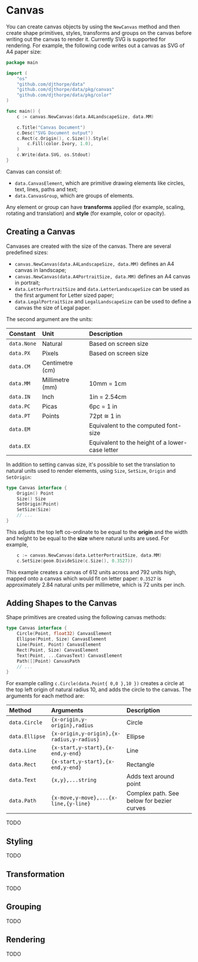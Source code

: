 # Canvas

You can create canvas objects by using the `NewCanvas` method and then create shape primitives, styles, transforms and groups on the canvas before writing out the canvas to render it. Currently SVG is supported for rendering. For example, the following code writes out a canvas as SVG of A4 paper size:

```go
package main

import (
    "os"
    "github.com/djthorpe/data"
    "github.com/djthorpe/data/pkg/canvas"
    "github.com/djthorpe/data/pkg/color"
)

func main() {
    c := canvas.NewCanvas(data.A4LandscapeSize, data.MM)

    c.Title("Canvas Document")
    c.Desc("SVG Document output")
    c.Rect(c.Origin(), c.Size()).Style(
        c.Fill(color.Ivory, 1.0),
    )
    c.Write(data.SVG, os.Stdout)
}
```

Canvas can consist of:

* `data.CanvasElement`, which are primitive drawing elements like circles, text, lines, paths and text;
* `data.CanvasGroup`, which are groups of elements.

Any element or group can have **transforms** applied \(for example, scaling, rotating and translation\) and **style** \(for example, color or opacity\).

## Creating a Canvas

Canvases are created with the size of the canvas. There are several predefined sizes:

* `canvas.NewCanvas(data.A4LandscapeSize, data.MM)` defines an A4 canvas in landscape;
* `canvas.NewCanvas(data.A4PortraitSize, data.MM)` defines an A4 canvas in portrait;
* `data.LetterPortraitSize` and `data.LetterLandscapeSize` can be used as the first argument for Letter sized paper;
* `data.LegalPortraitSize` and `LegalLandscapeSize` can be used to define a canvas the size of Legal paper.

The second argument are the units:

| Constant | Unit | Description |
| :--- | :--- | :--- |
| `data.None` | Natural | Based on screen size |
| `data.PX` | Pixels | Based on screen size |
| `data.CM` | Centimetre \(cm\) |  |
| `data.MM` | Millimetre \(mm\) | 10mm = 1cm |
| `data.IN` | Inch | 1in = 2.54cm |
| `data.PC` | Picas | 6pc = 1 in |
| `data.PT` | Points | 72pt ≅ 1 in |
| `data.EM` |  | Equivalent to the computed font-size |
| `data.EX` |  | Equivalent to the height of a lower-case letter |

In addition to setting canvas size, it's possible to set the translation to natural units used to render elements, using `Size`, `SetSize`, `Origin` and `SetOrigin`:

```go
type Canvas interface {
    Origin() Point
    Size() Size
    SetOrigin(Point)
    SetSize(Size)
    // ...
}
```

This adjusts the top left co-ordinate to be equal to the **origin** and the width and height to be equal to the **size** where natural units are used. For example,

```go
    c := canvas.NewCanvas(data.LetterPortraitSize, data.MM)
    c.SetSize(geom.DivideSize(c.Size(), 0.3527))
```

This example creates a canvas of 612 units across and 792 units high, mapped onto a canvas which would fit on letter paper: `0.3527` is approximately 2.84 natural units per millimetre, which is 72 units per inch.

## Adding Shapes to the Canvas

Shape primitives are created using the following canvas methods:

```go
type Canvas interface {
    Circle(Point, float32) CanvasElement
    Ellipse(Point, Size) CanvasElement
    Line(Point, Point) CanvasElement
    Rect(Point, Size) CanvasElement
    Text(Point, ...CanvasText) CanvasElement
    Path([]Point) CanvasPath
    // ...
}
```

For example calling `c.Circle(data.Point{ 0,0 },10 })` creates a circle at the top left origin of natural radius 10, and adds the circle to the canvas. The arguments for each method are:

| Method | Arguments | Description |
| :--- | :--- | :--- |
| `data.Circle` | `{x-origin,y-origin},radius` | Circle |
| `data.Ellipse` | `{x-origin,y-origin},{x-radius,y-radius}` | Ellipse |
| `data.Line` | `{x-start,y-start},{x-end,y-end}` | Line |
| `data.Rect` | `{x-start,y-start},{x-end,y-end}` | Rectangle |
| `data.Text` | `{x,y},...string` | Adds text around point |
| `data.Path` | `{x-move,y-move},...{x-line,{y-line}` | Complex path. See below for bezier curves |

TODO

## Styling

TODO

## Transformation

TODO

## Grouping

TODO

## Rendering

TODO

